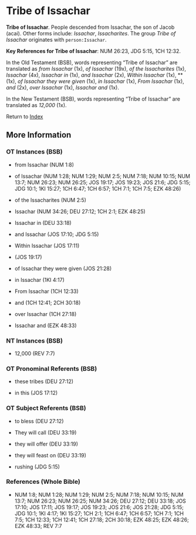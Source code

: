 # Tribe of Issachar
**Tribe of Issachar**. 
People descended from Issachar, the son of Jacob (acai). 
Other forms include: 
*Issachar*, *Issacharites*. 
The group _Tribe of Issachar_ originates with `person:Issachar`. 


**Key References for Tribe of Issachar**: 
NUM 26:23, JDG 5:15, 1CH 12:32. 


In the Old Testament (BSB), words representing “Tribe of Issachar” are translated as 
*from Issachar* (1x), *of Issachar* (19x), *of the Issacharites* (1x), *Issachar* (4x), *Issachar in* (1x), *and Issachar* (2x), *Within Issachar* (1x), ** (1x), *of Issachar they were given* (1x), *in Issachar* (1x), *From Issachar* (1x), *and* (2x), *over Issachar* (1x), *Issachar and* (1x). 


In the New Testament (BSB), words representing “Tribe of Issachar” are translated as 
*12,000* (1x). 


Return to [Index](00-Index.md)

## More Information

### OT Instances (BSB)

* from Issachar (NUM 1:8)

* of Issachar (NUM 1:28; NUM 1:29; NUM 2:5; NUM 7:18; NUM 10:15; NUM 13:7; NUM 26:23; NUM 26:25; JOS 19:17; JOS 19:23; JOS 21:6; JDG 5:15; JDG 10:1; 1KI 15:27; 1CH 6:47; 1CH 6:57; 1CH 7:1; 1CH 7:5; EZK 48:26)

* of the Issacharites (NUM 2:5)

* Issachar (NUM 34:26; DEU 27:12; 1CH 2:1; EZK 48:25)

* Issachar in (DEU 33:18)

* and Issachar (JOS 17:10; JDG 5:15)

* Within Issachar (JOS 17:11)

*  (JOS 19:17)

* of Issachar they were given (JOS 21:28)

* in Issachar (1KI 4:17)

* From Issachar (1CH 12:33)

* and (1CH 12:41; 2CH 30:18)

* over Issachar (1CH 27:18)

* Issachar and (EZK 48:33)



### NT Instances (BSB)

* 12,000 (REV 7:7)



### OT Pronominal Referents (BSB)

* these tribes (DEU 27:12)

* in this (JOS 17:12)



### OT Subject Referents (BSB)

* to bless (DEU 27:12)

* They will call (DEU 33:19)

* they will offer (DEU 33:19)

* they will feast on (DEU 33:19)

* rushing (JDG 5:15)



### References (Whole Bible)

* NUM 1:8; NUM 1:28; NUM 1:29; NUM 2:5; NUM 7:18; NUM 10:15; NUM 13:7; NUM 26:23; NUM 26:25; NUM 34:26; DEU 27:12; DEU 33:18; JOS 17:10; JOS 17:11; JOS 19:17; JOS 19:23; JOS 21:6; JOS 21:28; JDG 5:15; JDG 10:1; 1KI 4:17; 1KI 15:27; 1CH 2:1; 1CH 6:47; 1CH 6:57; 1CH 7:1; 1CH 7:5; 1CH 12:33; 1CH 12:41; 1CH 27:18; 2CH 30:18; EZK 48:25; EZK 48:26; EZK 48:33; REV 7:7



